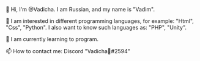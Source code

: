 👋 Hi, I'm @Vadicha. I am Russian, and my name is "Vadim".

👀 I am interested in different programming languages, for example: "Html", "Css", "Python". I also want to know such languages as: "PHP", "Unity".

🌱 I am currently learning to program.

📫 How to contact me: Discord "Vadicha🐳#2594"
